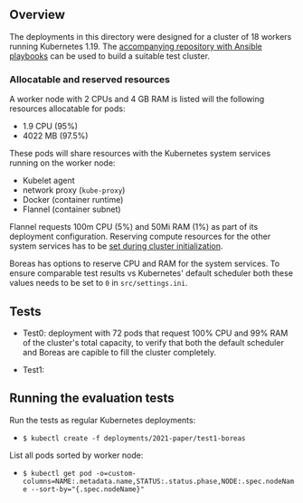 ## Overview
The deployments in this directory were designed for a cluster of 18 workers running Kubernetes 1.19. The [accompanying repository with Ansible playbooks](https://github.com/torgeirl/kubernetes-playbooks) can be used to build a suitable test cluster.

### Allocatable and reserved resources
A worker node with 2 CPUs and 4 GB RAM is listed will the following resources allocatable for pods:
  - 1.9 CPU (95%)
  - 4022 MB (97.5%)

These pods will share resources with the Kubernetes system services running on the worker node:
  - Kubelet agent
  - network proxy (`kube-proxy`)
  - Docker (container runtime)
  - Flannel (container subnet)

Flannel requests 100m CPU (5%) and 50Mi RAM (1%) as part of its deployment configuration. Reserving compute resources for the other system services has to be [set during cluster initialization](https://v1-19.docs.kubernetes.io/docs/tasks/administer-cluster/reserve-compute-resources/). 

Boreas has options to reserve CPU and RAM for the system services. To ensure comparable test results vs Kubernetes' default scheduler both these values needs to be set to `0` in `src/settings.ini`.

## Tests
  - Test0: deployment with 72 pods that request 100% CPU and 99% RAM of the cluster's total capacity, to verify that both the default scheduler and Boreas are capible to fill the cluster completely.

  - Test1: 

## Running the evaluation tests
Run the tests as regular Kubernetes deployments:
  - `$ kubectl create -f deployments/2021-paper/test1-boreas`

List all pods sorted by worker node:
  - `$ kubectl get pod -o=custom-columns=NAME:.metadata.name,STATUS:.status.phase,NODE:.spec.nodeName --sort-by="{.spec.nodeName}"` 
